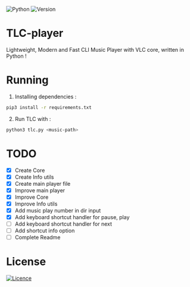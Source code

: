 ![Python](https://img.shields.io/badge/python-3670A0?style=for-the-badge&logo=python&logoColor=ffdd54) 
![Version](https://img.shields.io/badge/version-0.1.0-blue)  


# TLC-player
Lightweight, Modern and Fast CLI Music Player with VLC core, written in Python !

# Running
1. Installing dependencies :
```bash
pip3 install -r requirements.txt
```
2. Run TLC with :
```bash 
python3 tlc.py <music-path>
```

# TODO
- [X] Create Core
- [X] Create Info utils
- [X] Create main player file
- [X] Improve main player
- [X] Improve Core
- [X] Improve Info utils
- [X] Add music play number in dir input
- [X] Add keyboard shortcut handler for pause, play
- [ ] Add keyboard shortcut handler for next
- [ ] Add shortcut info option
- [ ] Complete Readme

# License
[![Licence](https://img.shields.io/github/license/Ileriayo/markdown-badges?style=for-the-badge)](./LICENSE)

